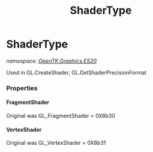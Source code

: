 ﻿---
title: ShaderType
---

# ShaderType
_namespace: [OpenTK.Graphics.ES20](N-OpenTK.Graphics.ES20.html)_

Used in GL.CreateShader, GL.GetShaderPrecisionFormat



### Properties

#### FragmentShader
Original was GL_FragmentShader = 0X8b30
#### VertexShader
Original was GL_VertexShader = 0X8b31

